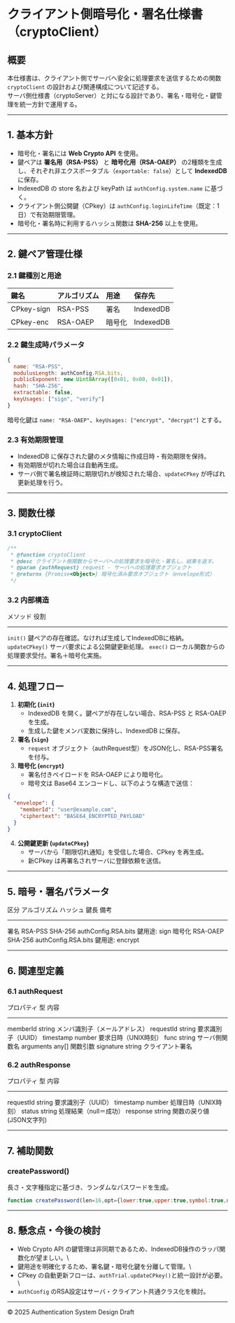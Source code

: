 # クライアント側暗号化・署名仕様書（cryptoClient）

## 概要

本仕様書は、クライアント側でサーバへ安全に処理要求を送信するための関数
`cryptoClient` の設計および関連構成について記述する。\
サーバ側仕様書（cryptoServer）と対になる設計であり、署名・暗号化・鍵管理を統一方針で運用する。

------------------------------------------------------------------------

## 1. 基本方針

-   暗号化・署名には **Web Crypto API** を使用。
-   鍵ペアは **署名用（RSA-PSS）** と **暗号化用（RSA-OAEP）**
    の2種類を生成し、それぞれ非エクスポータブル（`exportable: false`）として
    **IndexedDB** に保存。
-   IndexedDB の store 名および keyPath は `authConfig.system.name`
    に基づく。
-   クライアント側公開鍵（CPkey）は
    `authConfig.loginLifeTime`（既定：1日）で有効期限管理。
-   暗号化・署名時に利用するハッシュ関数は **SHA-256** 以上を使用。

------------------------------------------------------------------------

## 2. 鍵ペア管理仕様

### 2.1 鍵種別と用途

  鍵名        | アルゴリズム   | 用途    | 保存先
  :-- | :-- | :-- | :--
  CPkey-sign | RSA-PSS      | 署名    | IndexedDB
  CPkey-enc  | RSA-OAEP     | 暗号化  | IndexedDB

### 2.2 鍵生成時パラメータ

``` js
{
  name: "RSA-PSS",
  modulusLength: authConfig.RSA.bits,
  publicExponent: new Uint8Array([0x01, 0x00, 0x01]),
  hash: "SHA-256",
  extractable: false,
  keyUsages: ["sign", "verify"]
}
```

暗号化鍵は `name: "RSA-OAEP"`、`keyUsages: ["encrypt", "decrypt"]`
とする。

### 2.3 有効期限管理

-   IndexedDB に保存された鍵のメタ情報に作成日時・有効期限を保持。
-   有効期限が切れた場合は自動再生成。
-   サーバ側で署名検証時に期限切れが検知された場合、`updateCPkey`
    が呼ばれ更新処理を行う。

------------------------------------------------------------------------

## 3. 関数仕様

### 3.1 cryptoClient

``` js
/**
 * @function cryptoClient
 * @desc クライアント側関数からサーバへの処理要求を暗号化・署名し、結果を返す。
 * @param {authRequest} request - サーバへの処理要求オブジェクト
 * @returns {Promise<Object>} 暗号化済み要求オブジェクト（envelope形式）
 */
```

### 3.2 内部構造

  メソッド          役割
  ----------------- -----------------------------------------------------
  `init()`          鍵ペアの存在確認。なければ生成してIndexedDBに格納。
  `updateCPkey()`   サーバ要求による公開鍵更新処理。
  `exec()`          ローカル関数からの処理要求受付。署名＋暗号化実施。

------------------------------------------------------------------------

## 4. 処理フロー

1.  **初期化 (`init`)**
    -   IndexedDB を開く。鍵ペアが存在しない場合、RSA-PSS と RSA-OAEP
        を生成。
    -   生成した鍵をメンバ変数に保持し、IndexedDB に保存。
2.  **署名 (`sign`)**
    -   `request`
        オブジェクト（authRequest型）をJSON化し、RSA-PSS署名を付与。
3.  **暗号化 (`encrypt`)**
    -   署名付きペイロードを RSA-OAEP により暗号化。
    -   暗号文は Base64 エンコードし、以下のような構造で送信：

``` json
{
  "envelope": {
    "memberId": "user@example.com",
    "ciphertext": "BASE64_ENCRYPTED_PAYLOAD"
  }
}
```

4.  **公開鍵更新 (`updateCPkey`)**
    -   サーバから「期限切れ通知」を受信した場合、CPkey を再生成。
    -   新CPkey は再署名されサーバに登録依頼を送信。

------------------------------------------------------------------------

## 5. 暗号・署名パラメータ

  区分     アルゴリズム   ハッシュ   鍵長                  備考
  -------- -------------- ---------- --------------------- -----------------
  署名     RSA-PSS        SHA-256    authConfig.RSA.bits   鍵用途: sign
  暗号化   RSA-OAEP       SHA-256    authConfig.RSA.bits   鍵用途: encrypt

------------------------------------------------------------------------

## 6. 関連型定義

### 6.1 authRequest

  プロパティ   型        内容
  ------------ --------- --------------------------------
  memberId     string    メンバ識別子（メールアドレス）
  requestId    string    要求識別子（UUID）
  timestamp    number    要求日時（UNIX時刻）
  func         string    サーバ側関数名
  arguments    any\[\]   関数引数
  signature    string    クライアント署名

### 6.2 authResponse

  プロパティ   型       内容
  ------------ -------- --------------------------
  requestId    string   要求識別子（UUID）
  timestamp    number   処理日時（UNIX時刻）
  status       string   処理結果（null＝成功）
  response     string   関数の戻り値(JSON文字列)

------------------------------------------------------------------------

## 7. 補助関数

### createPassword()

長さ・文字種指定に基づき、ランダムなパスワードを生成。

``` js
function createPassword(len=16,opt={lower:true,upper:true,symbol:true,numeric:true}){ ... }
```

------------------------------------------------------------------------

## 8. 懸念点・今後の検討

-   Web Crypto API
    の鍵管理は非同期であるため、IndexedDB操作のラッパ関数化が望ましい。\
-   鍵用途を明確化するため、署名鍵・暗号化鍵を分離して管理。\
-   CPkey
    の自動更新フローは、`authTrial.updateCPkey()`と統一設計が必要。\
-   `authConfig` のRSA設定はサーバ・クライアント共通クラス化を検討。

------------------------------------------------------------------------

© 2025 Authentication System Design Draft
